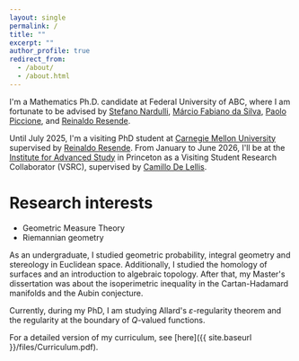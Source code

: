 ```yaml
---
layout: single
permalink: /
title: ""
excerpt: ""
author_profile: true
redirect_from: 
  - /about/
  - /about.html
---
```


I'm a Mathematics Ph.D. candidate at Federal University of ABC, where I am fortunate to be advised by [Stefano Nardulli](http://professor.ufabc.edu.br/~stefano.nardulli/index.html), [Márcio Fabiano da Silva](http://lattes.cnpq.br/7618767393745018), [Paolo Piccione](https://www.ime.usp.br/~piccione/), and [Reinaldo Resende](https://www.math.cmu.edu/~rresende/).

Until July 2025, I'm a visiting PhD student at [Carnegie Mellon University](https://www.cmu.edu/) supervised by [Reinaldo Resende](https://www.math.cmu.edu/~rresende/). From January to June 2026, I'll be at the [Institute for Advanced Study](https://www.ias.edu/) in Princeton as a Visiting Student Research Collaborator (VSRC), supervised by [Camillo De Lellis](https://www.math.ias.edu/delellis/node/1).

# Research interests

- Geometric Measure Theory
- Riemannian geometry

As an undergraduate, I studied geometric probability, integral geometry and stereology in Euclidean space. Additionally, I studied the homology of surfaces and an introduction to algebraic topology. After that, my Master's dissertation was about the isoperimetric inequality in the Cartan-Hadamard manifolds and the Aubin conjecture. 

Currently, during my PhD, I am studying Allard's $\varepsilon$-regularity theorem and the regularity at the boundary of $Q$-valued functions.

For a detailed version of my curriculum, see [here]({{ site.baseurl }}/files/Curriculum.pdf).


